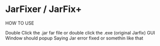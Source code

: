 JarFixer / JarFix+
==================

HOW TO USE

Double Click the .jar far file 
or double click the .exe (original Jarfix)
GUI Window should popup Saying Jar error fixed or somethin like that
